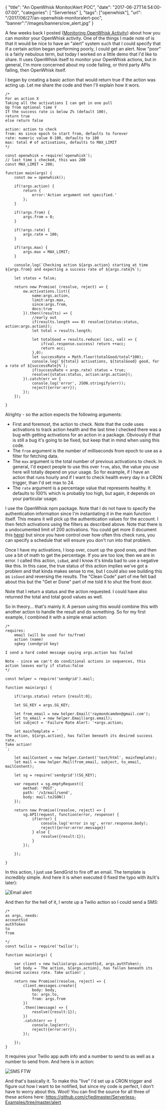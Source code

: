 {
	"title": "An OpenWhisk Monitor/Alert POC",
	"date": "2017-06-27T14:54:00-07:00",
	"categories": [
		"Serverless"
	],
	"tags": ["openwhisk"],
	"url": "/2017/06/27/an-openwhisk-monitoralert-poc",
	"banner":"/images/banners/ow_alert.jpg"
}

A few weeks back I posted (<a href="https://www.raymondcamden.com/2017/06/16/monitoring-openwhisk-activity/">Monitoring OpenWhisk Activity</a>) about how you can monitor your OpenWhisk activity. One of the things I made note of is that it would be nice to have an "alert" system such that I could specify that if a certain action began performing poorly, I could get an alert. Now "poor" is a fairly nebulous term, but today I worked on a little demo that I'd like to share. It uses OpenWhisk itself to monitor your OpenWhisk actions, but in general, I'm more concerned about my code failing, or third party APIs failing, then OpenWhisk itself.

I began by creating a basic action that would return true if the action was acting up. Let me share the code and then I'll explain how it wors.

<pre><code class="language-javascript">&#x2F;*
For an action X
Taking all the activations I can get in one pull
Up from optional time Y
If the success rate is below Z% (default 100), 
return true
else return false

action: action to check
from: ms since epoch to start from, defaults to forever
rate: numeric value 0-100, defaults to 100
max: total # of activations, defaults to MAX_LIMIT
*&#x2F;

const openwhisk = require(&#x27;openwhisk&#x27;);
&#x2F;&#x2F; last time i checked, this was 200
const MAX_LIMIT = 200;

function main(args) {
	const ow = openwhisk();

	if(!args.action) {
		return {
			error:&#x27;Action argument not specified.&#x27;
		};
	}

	if(!args.from) {
		args.from = 0;
	}

	if(!args.rate) {
		args.rate = 100;
	}

	if(!args.max) {
		args.max = MAX_LIMIT;
	}

	console.log(`Checking action ${args.action} starting at time ${args.from} and expecting a success rate of ${args.rate}%`);

	let status = false;

	return new Promise( (resolve, reject) =&gt; {
		ow.activations.list({
			name:args.action,
			limit:args.max,
			since:args.from,
			docs:true
		}).then((results) =&gt; {
			&#x2F;&#x2F;early out
			if(results.length === 0) resolve({status:status, action:args.action});
			let total = results.length;

			let totalGood = results.reduce( (acc, val) =&gt; {
				if(val.response.success) return ++acc;
				return acc;
			},0);
			let successRate = Math.floor(totalGood&#x2F;total*100);
			console.log(`${total} activations, ${totalGood} good, for a rate of ${successRate}%`);
			if(successRate &lt; args.rate) status = true;
			resolve({status:status, action:args.action});
		}).catch(err =&gt; {
			console.log(&#x27;error&#x27;, JSON.stringify(err));
			reject({error:err});
		});
	});

}
</code></pre>

Alrighty - so the action expects the following arguments:

* First and foremost, the action to check. Note that the code uses activations to track action health and the last time I checked there was a bug with getting activations for an action in a package. Obviously if that is still a bug it's going to be fixed, but keep that in mind when using this code. 
* The `from` argument is the number of milliseconds from epoch to use as a filter for fetching data.
* The `max` argument is the total number of previous activations to check. In general, I'd expect people to use this over `from`, also, the value you use here will totally depend on your usage. So for example, if I have an action that runs hourly and if I want to check health every day in a CRON trigger, than I'd set max to 24. 
* The `rate` argument is a percentage value that represents healthy. It defaults to 100% which is probably too high, but again, it depends on your particular usage.

I use the OpenWhisk npm package. Note that I do not have to specify the authentication information since I'm instantiating it in the main function itself. This means it will pick up the authentication values for the account. I then fetch activations using the filters as described above. Note that there is a undocumented limit of 200 activations. You could get more (I document this <a href="https://www.raymondcamden.com/2017/05/15/my-own-openwhisk-stat-tool/">here</a>) but since you have control over how often this check runs, you can specify a schedule that will ensure you don't run into that problem. 

Once I have my activations, I loop over, count up the good ones, and then use a bit of math to get the percentage. If you are too low, then we are in error. I called this action, `isBad`, and I know it's kinda bad to use a negative like this. In this case, the true status of this action implies we've got a problem and that kinda makes sense to me, but I could also see building this as `isGood` and reversing the results. The "Clean Code" part of me felt bad about this but the "Get er Done" part of me told it to shut the front door. 

Note that I return a status and the action requested. I could have also returned the total and total good values as well.

So in theory... that's mainly it. A person using this would combine this with another action to handle the result and do something. So for my first example, I combined it with a simple email action:

<pre><code class="language-javascript">&#x2F;*
requires:
    email (will be used for to&#x2F;from)
    action (name)
    sgkey (sendgrid key)

I send a hard coded message saying args.action has failed

Note - since we can&#x27;t do conditional actions in sequences, this
action leaves early if status:false
*&#x2F;

const helper = require(&#x27;sendgrid&#x27;).mail;

function main(args) {

    if(!args.status) return {result:0};

	let SG_KEY = args.SG_KEY;

	let from_email = new helper.Email(&#x27;raymondcamden@gmail.com&#x27;);
	let to_email = new helper.Email(args.email);
	let subject = &#x27;Failure Rate Alert: &#x27;+args.action;

    let mainTemplate = `
The action, ${args.action}, has fallen beneath its desired success rate.
Take action!
`;

    let mailContent = new helper.Content(&#x27;text&#x2F;html&#x27;, mainTemplate);
    let mail = new helper.Mail(from_email, subject, to_email, mailContent);

    let sg = require(&#x27;sendgrid&#x27;)(SG_KEY);
    
    var request = sg.emptyRequest({
        method: &#x27;POST&#x27;,
        path: &#x27;&#x2F;v3&#x2F;mail&#x2F;send&#x27;,
        body: mail.toJSON()
    });

    return new Promise((resolve, reject) =&gt; {
        sg.API(request, function(error, response) {
            if(error) {
                console.log(&#x27;error in sg&#x27;, error.response.body);
                reject({error:error.message}) 
            } else {
                resolve({result:1});
            }
        });

    });

}
</code></pre>

In this action, I just use SendGrid to fire off an email. The template is incredibly simple. And here it is when executed (I fixed the typo with its/it's later):

![Email alert](https://static.raymondcamden.com/images/2017/6/alert1.jpg)

And then for the hell of it, I wrote up a Twilio action so I could send a SMS:

<pre><code class="language-javascript">&#x2F;*
as args, needs:
accountSid
authToken
to 
from

*&#x2F;
const twilio = require(&#x27;twilio&#x27;);

function main(args) {

    var client = new twilio(args.accountSid, args.authToken);
    let body = `The action, ${args.action}, has fallen beneath its desired success rate. Take action!`;

    return new Promise((resolve, reject) =&gt; {
        client.messages.create({
            body: body,
            to: args.to,  
            from: args.from
        })
        .then((message) =&gt; {
            resolve({result:1});
        })
        .catch(err =&gt; {
            console.log(err);
            reject({error:err});
        });
        
    });
}
</code></pre>

It requires your Twilio app auth info and a number to send to as well as a number to send from. And here is in action:

<img src="https://static.raymondcamden.com/images/2017/6/alert2a.jpg" title="SMS FTW" class="imgborder">

And that's basically it. To make this "live" I'd set up a CRON trigger and figure out how I want to be notified, but since my code is perfect, I don't have to worry about this. Woot! You can find the source for all three of these actions here: https://github.com/cfjedimaster/Serverless-Examples/tree/master/alert
